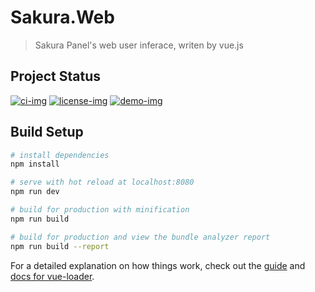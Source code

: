 # Sakura.Web

> Sakura Panel's web user inferace, writen by vue.js
## Project Status
[![ci-img][ci-img]][ci]
[![license-img][license-img]][license]
[![demo-img][demo-img]][demo]
## Build Setup

``` bash
# install dependencies
npm install

# serve with hot reload at localhost:8080
npm run dev

# build for production with minification
npm run build

# build for production and view the bundle analyzer report
npm run build --report
```

For a detailed explanation on how things work, check out the [guide](http://vuejs-templates.github.io/webpack/) and [docs for vue-loader](http://vuejs.github.io/vue-loader).

[ci]: https://travis-ci.org/PaperDashboard/Sakura.Web
[ci-img]: https://api.travis-ci.org/PaperDashboard/Sakura.Web.svg?branch=master

[license]: https://github.com/PaperDashboard/Sakura.Web/blob/master/LICENSE
[license-img]: https://img.shields.io/badge/license-GPL3-blue.svg

[demo]: https://paperdashboard.github.io/Sakura.Web/
[demo-img]: https://img.shields.io/badge/demo-GitHub%20Page-lightgrey.svg
